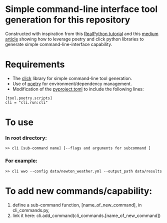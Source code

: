 # Simple command-line interface tool generation for this repository
Constructed with inspiration from this [RealPython tutorial](https://realpython.com/python-click/#preparing-a-click-app-for-installation-and-use) and this [medium article](https://medium.com/clarityai-engineering/how-to-create-and-distribute-a-minimalist-cli-tool-with-python-poetry-click-and-pipx-c0580af4c026)  showing how to leverage poetry and click python libraries to generate simple command-line-interface capability.

# Requirements
* The [click](https://click.palletsprojects.com/en/8.1.x/) library for simple command-line tool generation.
* Use of [poetry](https://python-poetry.org) for environment/dependency management.
* Modification of the [pyproject.toml](https://github.com/lindseygulden/leg-up/blob/a27e311bd2c89cca26c7f6d8ebd99aa78f3fad22/pyproject.toml) to include the following lines:
```
[tool.poetry.scripts]
cli = "cli.run:cli"
```

# To use 
### In root directory:
```>> cli [sub-command name] [--flags and arguments for subcommand ]```
### For example:
```>> cli wwo --config data/newton_weather.yml --output_path data/results```

# To add new commands/capability:
1. define a sub-command function, [name_of_new_command], in cli_commands.py,
2. link it here:
 cli.add_command(cli_commands.[name_of_new_command])

